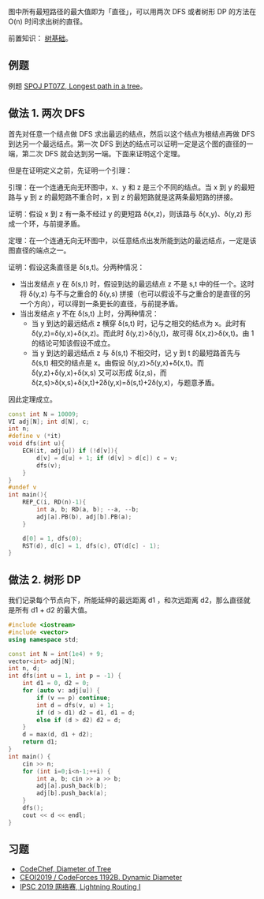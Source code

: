 图中所有最短路径的最大值即为「直径」，可以用两次 DFS 或者树形 DP 的方法在 O(n) 时间求出树的直径。

前置知识： [树基础](/graph/tree-basic)。

## 例题
例题 [SPOJ PT07Z, Longest path in a tree](https://www.spoj.com/problems/PT07Z/)。

## 做法 1. 两次 DFS

首先对任意一个结点做 DFS 求出最远的结点，然后以这个结点为根结点再做 DFS 到达另一个最远结点。第一次 DFS 到达的结点可以证明一定是这个图的直径的一端，第二次 DFS 就会达到另一端。下面来证明这个定理。

但是在证明定义之前，先证明一个引理：

引理：在一个连通无向无环图中，x、y 和 z 是三个不同的结点。当 x 到 y 的最短路与 y 到 z 的最短路不重合时，x 到 z 的最短路就是这两条最短路的拼接。

证明：假设 x 到 z 有一条不经过 y 的更短路 δ(x,z)，则该路与 δ(x,y)、δ(y,z) 形成一个环，与前提矛盾。

定理：在一个连通无向无环图中，以任意结点出发所能到达的最远结点，一定是该图直径的端点之一。

证明：假设这条直径是 δ(s,t)。分两种情况：

- 当出发结点 y 在 δ(s,t) 时，假设到达的最远结点 z 不是 s,t 中的任一个。这时将 δ(y,z) 与不与之重合的 δ(y,s) 拼接（也可以假设不与之重合的是直径的另一个方向），可以得到一条更长的直径，与前提矛盾。
- 当出发结点 y 不在 δ(s,t) 上时，分两种情况：
    - 当 y 到达的最远结点 z 横穿 δ(s,t) 时，记与之相交的结点为 x。此时有 δ(y,z)=δ(y,x)+δ(x,z)。而此时 δ(y,z)>δ(y,t)，故可得 δ(x,z)>δ(x,t)。由 1 的结论可知该假设不成立。
    - 当 y 到达的最远结点 z 与 δ(s,t) 不相交时，记 y 到 t 的最短路首先与 δ(s,t) 相交的结点是 x。由假设 δ(y,z)>δ(y,x)+δ(x,t)。而 δ(y,z)+δ(y,x)+δ(x,s) 又可以形成 δ(z,s)，而 δ(z,s)>δ(x,s)+δ(x,t)+2δ(y,x)=δ(s,t)+2δ(y,x)，与题意矛盾。

因此定理成立。

```cpp
const int N = 10009;
VI adj[N]; int d[N], c;
int n;
#define v (*it)
void dfs(int u){
    ECH(it, adj[u]) if (!d[v]){
        d[v] = d[u] + 1; if (d[v] > d[c]) c = v;
        dfs(v);
    }
}
#undef v
int main(){
    REP_C(i, RD(n)-1){
        int a, b; RD(a, b); --a, --b;
        adj[a].PB(b), adj[b].PB(a);
    }

    d[0] = 1, dfs(0);
    RST(d), d[c] = 1, dfs(c), OT(d[c] - 1);
}
```

## 做法 2. 树形 DP

我们记录每个节点向下，所能延伸的最远距离 d1 ，和次远距离 d2，那么直径就是所有 d1 + d2 的最大值。

```cpp
#include <iostream>
#include <vector>
using namespace std;

const int N = int(1e4) + 9;
vector<int> adj[N];
int n, d;
int dfs(int u = 1, int p = -1) {
    int d1 = 0, d2 = 0;
    for (auto v: adj[u]) {
        if (v == p) continue;
        int d = dfs(v, u) + 1;
        if (d > d1) d2 = d1, d1 = d;
        else if (d > d2) d2 = d;
    }
    d = max(d, d1 + d2);
    return d1;
}
int main() {
    cin >> n;
    for (int i=0;i<n-1;++i) {
        int a, b; cin >> a >> b;
        adj[a].push_back(b);
        adj[b].push_back(a);
    }
    dfs();
    cout << d << endl;
}
```

## 习题
- [CodeChef, Diameter of Tree](https://www.codechef.com/problems/DTREE)
- [CEOI2019 / CodeForces 1192B. Dynamic Diameter](https://codeforces.com/contest/1192/problem/B)
- [IPSC 2019 网络赛, Lightning Routing I](https://nanti.jisuanke.com/t/41398)
